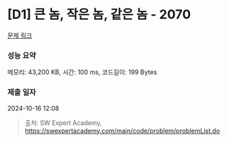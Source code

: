 # [D1] 큰 놈, 작은 놈, 같은 놈 - 2070 

[문제 링크](https://swexpertacademy.com/main/code/problem/problemDetail.do?contestProbId=AV5QQ6qqA40DFAUq) 

### 성능 요약

메모리: 43,200 KB, 시간: 100 ms, 코드길이: 199 Bytes

### 제출 일자

2024-10-16 12:08



> 출처: SW Expert Academy, https://swexpertacademy.com/main/code/problem/problemList.do